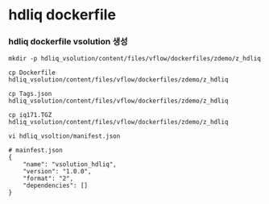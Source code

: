 # hdliq dockerfile

### hdliq dockerfile vsolution 생성

```shell
mkdir -p hdliq_vsolution/content/files/vflow/dockerfiles/zdemo/z_hdliq
```

```shell
cp Dockerfile hdliq_vsolution/content/files/vflow/dockerfiles/zdemo/z_hdliq

cp Tags.json hdliq_vsolution/content/files/vflow/dockerfiles/zdemo/z_hdliq

cp iq171.TGZ hdliq_vsolution/content/files/vflow/dockerfiles/zdemo/z_hdliq
```

```shell
vi hdliq_vsoltion/manifest.json
```

```shell
# mainfest.json
{
    "name": "vsolution_hdliq",
    "version": "1.0.0",
    "format": "2",
    "dependencies": []
}
```

```shell

```

